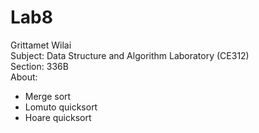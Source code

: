 # Lab8  
Grittamet Wilai  
Subject: Data Structure and Algorithm Laboratory (CE312)  
Section: 336B  
About:  
  - Merge sort  
  - Lomuto quicksort  
  - Hoare quicksort  
